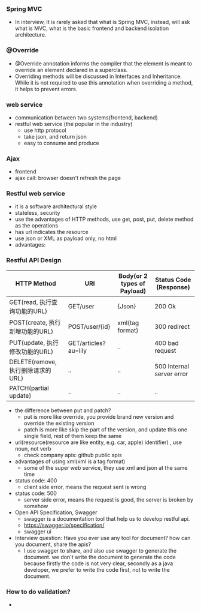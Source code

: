 ### Spring MVC
- In interview, It is rarely asked that what is Spring MVC, instead, will ask what is MVC, what is the basic frontend and backend isolation architecture.

### @Override
- @Override annotation informs the compiler that the element is meant to override an element declared in a superclass. 
- Overriding methods will be discussed in Interfaces and Inheritance. While it is not required to use this annotation when overriding a method, it helps to prevent errors.

### web service
- communication between two systems(frontend, backend)
- restful web service (the popular in the industry)
  - use http protocol
  - take json, and return json
  - easy to consume and produce

### Ajax
- frontend
- ajax call: browser doesn't refresh the page

### Restful web service
- it is a software architectural style
- stateless, security
- use the advantages of HTTP methods, use get, post, put, delete method as the operations
- has url indicates the resource
- use json or XML as payload only, no html
- advantages: 

### Restful API Design
| HTTP Method | URI | Body(or 2 types of Payload) | Status Code (Response) |
| ----------- | --- | ---------------- | ---------------------- |
| GET(read, 执行查询功能的URL) | GET/user | {Json} | 200  Ok |
| POST(create, 执行新增功能的URL) | POST/user/{id} | xml(tag format) | 300 redirect |
| PUT(update, 执行修改功能的URL) | GET/articles?au=lily | .. | 400 bad request |
| DELETE(remove, 执行删除请求的URL) | .. | .. | 500 Internal server error |
| PATCH(partial update) | .. | .. | .. |
- the difference between put and patch?
  - put is more like override, you provide brand new version and override the existing version
  - patch is more like skip the part of the version, and update this one single field, rest of them keep the same
- uri(resource(resource are like entity, e.g. car, apple) identifier) , use noun, not verb
  - check company apis: github public apis
- advantages of using xml(xml is a tag format)
  - some of the super web service, they use xml and json at the same time
- status code: 400 
  - client side error, means the request sent is wrong
- status code: 500
  - server side error, means the request is good, the server is broken by somehow
- Open API Specification, Swagger
  - swagger is a documentation tool that help us to develop restful api.
  - https://swagger.io/specification/
  - swagger ui
- Interview question: Have you ever use any tool for document? how can you document, share the apis?
  - I use swagger to share, and also use swagger to generate the document. we don't write the document to generate the code because firstly the code is not very clear, secondly as a java developer, we prefer to write the code first, not to write the document.

### How to do validation?
- 
